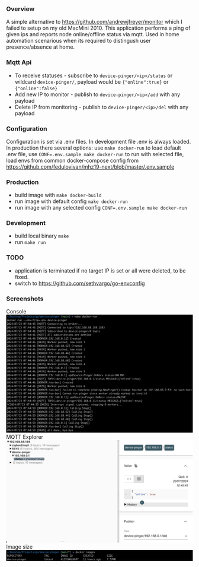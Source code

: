 ### Overview

A simple alternative to https://github.com/andrewjfreyer/monitor which I failed to setup on my old MacMini 2010. This application performs a ping of given ips and reports node online/offline status via mqtt. Used in home automation scenarious when its required to distingush user presence/absence at home.

### Mqtt Api

- To receive statuses - subscribe to `device-pinger/<ip>/status` or wildcard `device-pinger/`, payload would be `{"online":true}` or `{"online":false}`
- Add new IP to monitor - publish to `device-pinger/<ip>/add` with any payload
- Delete IP from monitoring - publish to `device-pinger/<ip>/del` with any payload

### Configuration

Configuration is set via .env files. In development file .env is always loaded. In production there several options: use `make docker-run` to load default .env file, use `CONF=.env.sample make docker-run` to run with selected file, load envs from common docker-compose config from https://github.com/fedulovivan/mhz19-next/blob/master/.env.sample

### Production

- build image with `make docker-build`
- run image with default config `make docker-run`
- run image with any selected config `CONF=.env.sample make docker-run`

### Development

- build local binary `make`
- run `make run`

### TODO

- application is terminated if no target IP is set or all were deleted, to be fixed.
- switch to https://github.com/sethvargo/go-envconfig

### Screenshots

Console
![console.png](assets/02-console.png)
MQTT Explorer
![mqtt-explorer.png](assets/01-mqtt-explorer.png) 
Image size
![image-size.png](assets/03-image-size.png)
